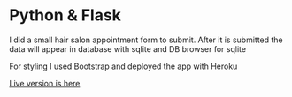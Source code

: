 # Python & Flask

I did a small hair salon appointment form to submit. After it is submitted the data will appear in database with sqlite and DB browser for sqlite

For styling I used Bootstrap and deployed the app with Heroku

[Live version is here]()
